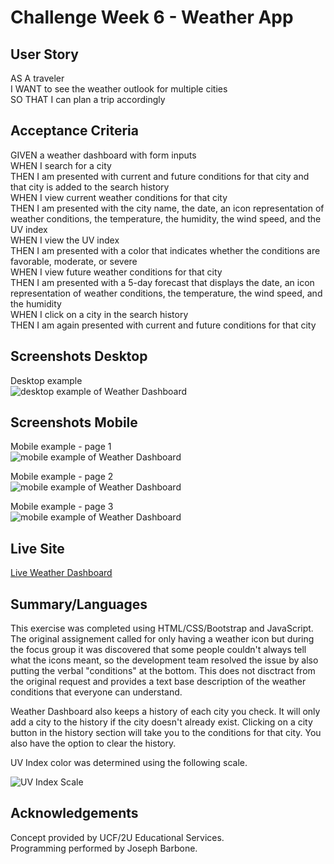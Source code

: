 # Challenge Week 6 - Weather App

## User Story
AS A traveler  
I WANT to see the weather outlook for multiple cities  
SO THAT I can plan a trip accordingly  

## Acceptance Criteria
GIVEN a weather dashboard with form inputs  
WHEN I search for a city  
THEN I am presented with current and future conditions for that city and that city is added to the search history  
WHEN I view current weather conditions for that city  
THEN I am presented with the city name, the date, an icon representation of weather conditions, the temperature, the humidity, the wind speed, and the UV index  
WHEN I view the UV index  
THEN I am presented with a color that indicates whether the conditions are favorable, moderate, or severe  
WHEN I view future weather conditions for that city  
THEN I am presented with a 5-day forecast that displays the date, an icon representation of weather conditions, the temperature, the wind speed, and the humidity  
WHEN I click on a city in the search history  
THEN I am again presented with current and future conditions for that city  

## Screenshots Desktop
Desktop example  
![desktop example of Weather Dashboard](images/screenshot-desktop-example.jpg)

## Screenshots Mobile
Mobile example - page 1  
![mobile example of Weather Dashboard](images/screenshot-mobile-example.jpg)

Mobile example - page 2  
![mobile example of Weather Dashboard](images/screenshot-mobile-example1.jpg)

Mobile example - page 3  
![mobile example of Weather Dashboard](images/screenshot-mobile-example2.jpg)

## Live Site
[Live Weather Dashboard](https://joebarbone.github.io/c-w6-weather-app/)

## Summary/Languages

This exercise was completed using HTML/CSS/Bootstrap and JavaScript. The original assignement called for only having a weather icon but during the focus group it was discovered that some people couldn't always tell what the icons meant, so the development team resolved the issue by also putting the verbal "conditions" at the bottom. This does not disctract from the original request and provides a text base description of the weather conditions that everyone can understand. 

Weather Dashboard also keeps a history of each city you check. It will only add a city to the history if the city doesn't already exist. Clicking on a city button in the history section will take you to the conditions for that city. You also have the option to clear the history.

UV Index color was determined using the following scale.

![UV Index Scale](images/uv-scale.jpg)

## Acknowledgements

Concept provided by UCF/2U Educational Services.  
Programming performed by Joseph Barbone.
